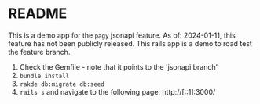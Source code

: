 # README

This is a demo app for the `pagy` jsonapi feature. As of: 2024-01-11, this feature has not been publicly released. This rails app is a demo to road test the feature branch.

1. Check the Gemfile - note that it points to the 'jsonapi branch'
2. `bundle install`
3. `rakde db:migrate db:seed`
4. `rails s` and navigate to the following page: http://[::1]:3000/
